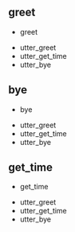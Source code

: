 
## greet
* greet
- utter_greet
- utter_get_time
- utter_bye

## bye
* bye
- utter_greet
- utter_get_time
- utter_bye

## get_time
* get_time
- utter_greet
- utter_get_time
- utter_bye
